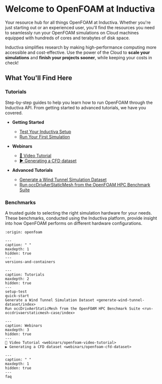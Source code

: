 # Welcome to OpenFOAM at Inductiva 

Your resource hub for all things OpenFOAM at Inductiva. Whether you're just starting out or an experienced user, you'll find the resources you need to seamlessly run your OpenFOAM simulations on Cloud machines equipped with hundreds of cores and terabytes of disk space.

Inductiva simplifies research by making high-performance computing more accessible and cost-effective. Use the power of the Cloud to **scale your simulations** and **finish your projects sooner**, while keeping your costs in check! 

## What You'll Find Here

### Tutorials
Step-by-step guides to help you learn how to run OpenFOAM through the Inductiva API. From getting started to advanced tutorials, we have you covered.

* **Getting Started**
    - [Test Your Inductiva Setup](https://inductiva.ai/guides/openfoam/setup-test)
    - [Run Your First Simulation](https://inductiva.ai/guides/openfoam/quick-start)

* **Webinars**
    - [🎥 Video Tutorial](webinars/openfoam-video-tutorial)
    - [▶️ Generating a CFD dataset](webinars/openfoam-cfd-dataset)

* **Advanced Tutorials**
    - [Generate a Wind Tunnel Simulation Dataset](https://inductiva.ai/guides/openfoam/generate-wind-tunnel-dataset/index)
    - [Run occDrivAerStaticMesh from the OpenFOAM HPC Benchmark Suite](https://inductiva.ai/guides/openfoam/run-occdrivaerstaticmesh-case/index)

### Benchmarks
A trusted guide to selecting the right simulation hardware for your needs. These benchmarks, conducted using the Inductiva platform, provide insight into how OpenFOAM performs on different hardware configurations.

```{banner}
:origin: openfoam
```

```{toctree}
---
caption: " "
maxdepth: 1
hidden: true
---
versions-and-containers
```

```{toctree}
---
caption: Tutorials
maxdepth: 2
hidden: true
---
setup-test
quick-start
Generate a Wind Tunnel Simulation Dataset <generate-wind-tunnel-dataset/index>
Run occDrivAerStaticMesh from the OpenFOAM HPC Benchmark Suite <run-occdrivaerstaticmesh-case/index>
```

```{toctree}
---
caption: Webinars
maxdepth: 3
hidden: true
---
🎥 Video Tutorial <webinars/openfoam-video-tutorial>
▶️ Generating a CFD dataset <webinars/openfoam-cfd-dataset>
```

```{toctree}
---
caption: " "
maxdepth: 1
hidden: true
---
faq
```


